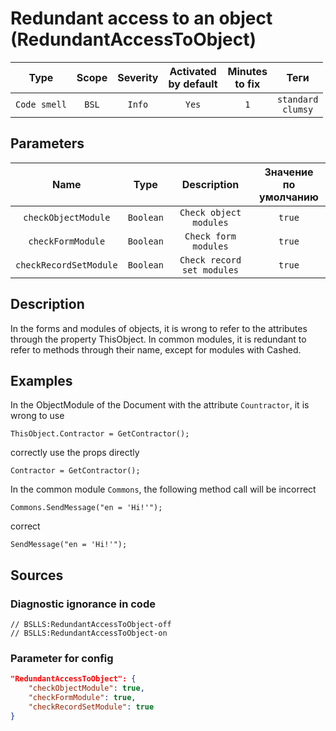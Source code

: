 # Redundant access to an object (RedundantAccessToObject)

|     Type     | Scope | Severity | Activated<br>by default | Minutes<br>to fix |             Теги             |
|:------------:|:-----:|:--------:|:-----------------------------:|:-----------------------:|:----------------------------:|
| `Code smell` | `BSL` |  `Info`  |             `Yes`             |           `1`           | `standard`<br>`clumsy` |

## Parameters


|          Name          |   Type    |        Description         | Значение<br>по умолчанию |
|:----------------------:|:---------:|:--------------------------:|:------------------------------:|
|  `checkObjectModule`   | `Boolean` |   `Check object modules`   |             `true`             |
|   `checkFormModule`    | `Boolean` |    `Check form modules`    |             `true`             |
| `checkRecordSetModule` | `Boolean` | `Check record set modules` |             `true`             |
<!-- Блоки выше заполняются автоматически, не трогать -->
## Description
In the forms and modules of objects, it is wrong to refer to the attributes through the property ThisObject. In common modules, it is redundant to refer to methods through their name, except for modules with Cashed.

## Examples
In the ObjectModule of the Document with the attribute `Countractor`, it is wrong to use
```bsl
ThisObject.Contractor = GetContractor();
```

correctly use the props directly
```bsl
Contractor = GetContractor();
```

In the common module `Commons`, the following method call will be incorrect
```bsl
Commons.SendMessage("en = 'Hi!'");
```

correct
```bsl
SendMessage("en = 'Hi!'");
```

## Sources

<!-- Блоки ниже заполняются автоматически, не трогать -->
### Diagnostic ignorance in code

```bsl
// BSLLS:RedundantAccessToObject-off
// BSLLS:RedundantAccessToObject-on
```

### Parameter for config

```json
"RedundantAccessToObject": {
    "checkObjectModule": true,
    "checkFormModule": true,
    "checkRecordSetModule": true
}
```
